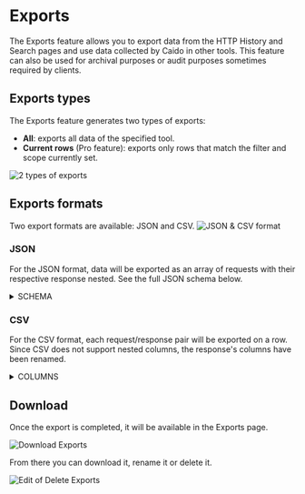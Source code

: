 # Exports

The Exports feature allows you to export data from the HTTP History and Search pages and use data collected by Caido in other tools.
This feature can also be used for archival purposes or audit purposes sometimes required by clients.

## Exports types

The Exports feature generates two types of exports:

- **All**: exports all data of the specified tool.
- **Current rows** (Pro feature): exports only rows that match the filter and scope currently set.

![2 types of exports](/_images/exports_2_types.png)

## Exports formats

Two export formats are available: JSON and CSV.
![JSON & CSV format](/_images/jsoncsv.png)

### JSON

For the JSON format, data will be exported as an array of requests with their respective response nested. See the full JSON schema below.

<details>
  <summary>SCHEMA</summary>

  ```json
  {{ #include ../../_schemas/data_export.json }}
  ```

</details>

### CSV

For the CSV format, each request/response pair will be exported on a row. Since CSV does not support nested columns, the response's columns have been renamed.

<details>
  <summary>COLUMNS</summary>

  ```csv
  id,host,method,path,length,port,raw,is_tls,query,file_extension,source,alteration,edited,parent_id,created_at,response_id,response_status_code,response_raw,response_length,response_alteration,response_edited,response_parent_id,response_created_at
  ```

</details>

## Download

Once the export is completed, it will be available in the Exports page.

![Download Exports](/_images/exports_in_exports.png)

From there you can download it, rename it or delete it.

![Edit of Delete Exports](/_images/edit_exports.png)
